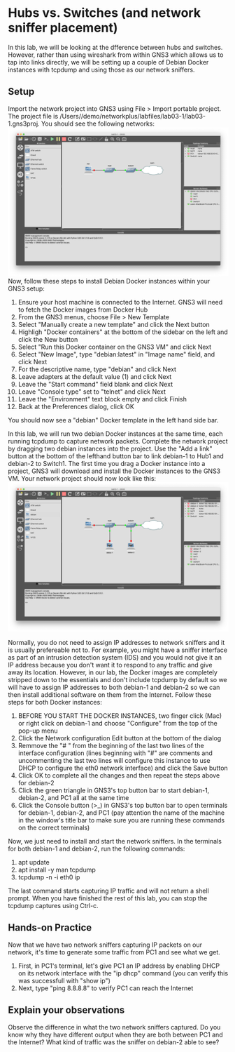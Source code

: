 # Hubs vs. Switches (and network sniffer placement)

In this lab, we will be looking at the dfference between hubs and switches.  However, rather than using wireshark from within GNS3 which allows us to tap into links directly, we will be setting up a couple of Debian Docker instances with tcpdump and using those as our network sniffers.

## Setup
Import the network project into GNS3 using File > Import portable project.  The project file is /Users/<user>/demo/networkplus/labfiles/lab03-1/lab03-1.gns3proj.
You should see the following networks:
![lab03-1 network diagram](lab03-1_network_diagram.png)
Now, follow these steps to install Debian Docker instances within your GNS3 setup:
1. Ensure your host machine is connected to the Internet.  GNS3 will need to fetch the Docker images from Docker Hub
1. From the GNS3 menus, choose File > New Template
1. Select "Manually create a new template" and click the Next button
1. Highligh "Docker containers" at the bottom of the sidebar on the left and click the New button
1. Select "Run this Docker container on the GNS3 VM" and click Next
1. Select "New Image", type "debian:latest" in "Image name" field, and click Next
1. For the descriptive name, type "debian" and click Next
1. Leave adapters at the default value (1) and click Next
1. Leave the "Start command" field blank and click Next
1. Leave "Console type" set to "telnet" and click Next
1. Leave the "Environment" text block empty and click Finish
1. Back at the Preferences dialog, click OK

You should now see a "debian" Docker template in the left hand side bar.

In this lab, we will run two debian Docker instances at the same time, each running tcpdump to capture network packets.  Complete the network project by dragging two debian instances into the project.  Use the "Add a link" button at the bottom of the lefthand button bar to link debian-1 to Hub1 and debian-2 to Switch1.  The first time you drag a Docker instance into a project, GNS3 will download and install the Docker instances to the GNS3 VM.  Your network project should now look like this:
![lab03-1 network diagram2](lab03-1_network_diagram2.png)

Normally, you do not need to assign IP addresses to network sniffers and it is usually prefereable not to.  For example, you might have a sniffer interface as part of an intrusion detection system (IDS) and you would not give it an IP address because you don't want it to respond to any traffic and give away its location.  However, in our lab, the Docker images are completely stripped down to the essentials and don't include tcpdump by default so we will have to assign IP addresses to both debian-1 and debian-2 so we can then install additional software on them from the Internet.  Follow these steps for both Docker instances:

1. BEFORE YOU START THE DOCKER INSTANCES, two finger click (Mac) or right click on debian-1 and choose "Configure" from the top of the pop-up menu
1. Click the Network configuration Edit button at the bottom of the dialog
1. Remmove the "# " from the beginning of the last two lines of the interface configuration (lines beginning with "#" are comments and uncommenting the last two lines will configure this instance to use DHCP to configure the eth0 network interface) and click the Save button
1. Click OK to complete all the changes and then repeat the steps above for debian-2
1. Click the green triangle in GNS3's top button bar to start debian-1, debian-2, and PC1 all at the same time
1. Click the Console button (>_) in GNS3's top button bar to open terminals for debian-1, debian-2, and PC1 (pay attention the name of the machine in the window's title bar to make sure you are running these commands on the correct terminals)

Now, we just need to install and start the network sniffers.  In the terminals for both debian-1 and debian-2, run the following commands:
1. apt update
1. apt install -y man tcpdump
1. tcpdump -n -i eth0 ip

The last command starts capturing IP traffic and will not return a shell prompt.  When you have finished the rest of this lab, you can stop the tcpdump captures using Ctrl-c.

## Hands-on Practice
Now that we have two network sniffers capturing IP packets on our network, it's time to generate some traffic from PC1 and see what we get.

1. First, in PC1's terminal, let's give PC1 an IP address by enabling DHCP on its network interface with the "ip dhcp" command (you can verify this was successfull with "show ip")
1. Next, type "ping 8.8.8.8" to verify PC1 can reach the Internet

## Explain your observations
Observe the difference in what the two network sniffers captured.  Do you know why they have different output when they are both between PC1 and the Internet?  What kind of traffic was the sniffer on debian-2 able to see?

